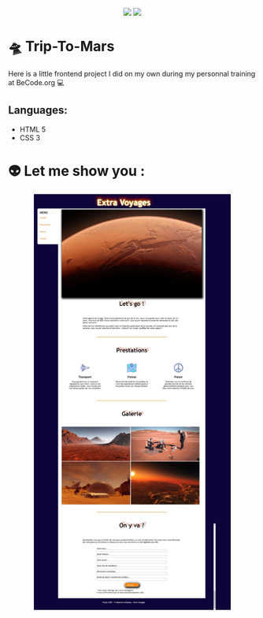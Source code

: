 <p align="center">
  <img src="https://img.shields.io/badge/HTML5-E34F26?style=for-the-badge&logo=html5&logoColor=white">
  <img src="https://img.shields.io/badge/CSS3-1572B6?style=for-the-badge&logo=css3&logoColor=white">
</p>


# 🛸 Trip-To-Mars

Here is a little frontend project I did on my own during my  personnal training at BeCode.org :computer:

Languages:
   ----------
  - HTML 5
  - CSS 3


  # 👽 Let me show you : 
  <p align="center">
 <img src="img\Vue-web1.jpeg" width="400">
